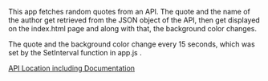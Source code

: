 This app fetches random quotes from an API.
The quote and the name of the author get retrieved from the JSON object of the API, then get displayed on the index.html page and along with that, the background color changes.

The quote and the background color change every 15 seconds, which was set by the SetInterval function in app.js .


[API Location including Documentation](https://github.com/lukePeavey/quotable)
